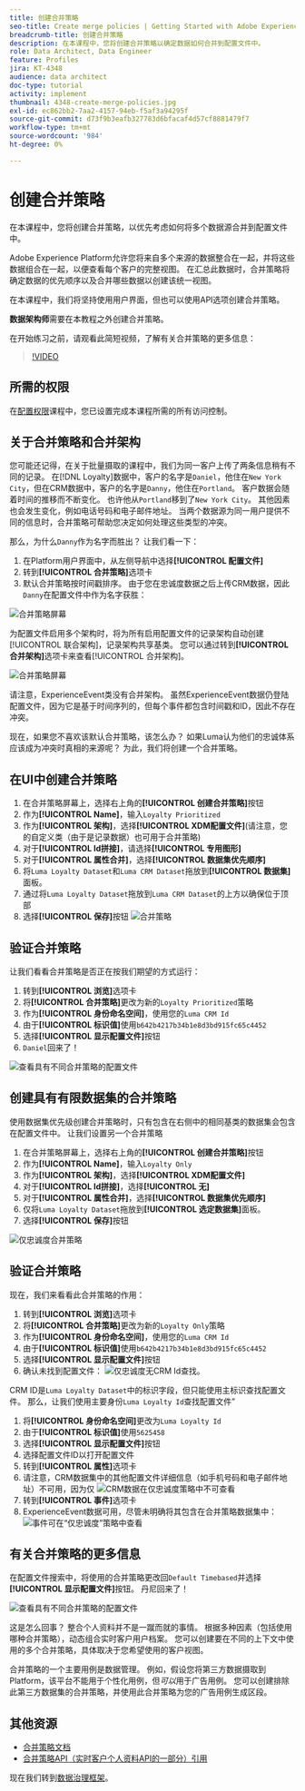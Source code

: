 ```yaml
---
title: 创建合并策略
seo-title: Create merge policies | Getting Started with Adobe Experience Platform for Data Architects and Data Engineers
breadcrumb-title: 创建合并策略
description: 在本课程中，您将创建合并策略以确定数据如何合并到配置文件中。
role: Data Architect, Data Engineer
feature: Profiles
jira: KT-4348
audience: data architect
doc-type: tutorial
activity: implement
thumbnail: 4348-create-merge-policies.jpg
exl-id: ec862bb2-7aa2-4157-94eb-f5af3a94295f
source-git-commit: d73f9b3eafb327783d6bfacaf4d57cf8881479f7
workflow-type: tm+mt
source-wordcount: '984'
ht-degree: 0%

---
```


# 创建合并策略

<!--20 min-->

在本课程中，您将创建合并策略，以优先考虑如何将多个数据源合并到配置文件中。

Adobe Experience Platform允许您将来自多个来源的数据整合在一起，并将这些数据组合在一起，以便查看每个客户的完整视图。 在汇总此数据时，合并策略将确定数据的优先顺序以及合并哪些数据以创建该统一视图。

在本课程中，我们将坚持使用用户界面，但也可以使用API选项创建合并策略。

**数据架构师**&#x200B;需要在本教程之外创建合并策略。

在开始练习之前，请观看此简短视频，了解有关合并策略的更多信息：
>[!VIDEO](https://video.tv.adobe.com/v/330433?learn=on&enablevpops)

## 所需的权限

在[配置权限](configure-permissions.md)课程中，您已设置完成本课程所需的所有访问控制。

<!--* Permission items **[!UICONTROL Profile Management]** > **[!UICONTROL View Merge Policies]** and **[!UICONTROL Manage Merge Policies]**
* Permission item **[!UICONTROL Profile Management]** > **[!UICONTROL View Profiles]** and **[!UICONTROL Manage Profiles]**
* Permission item **[!UICONTROL Sandboxes]** > `Luma Tutorial`
* User-role access to the `Luma Tutorial Platform` product profile
-->

## 关于合并策略和合并架构

您可能还记得，在关于批量摄取的课程中，我们为同一客户上传了两条信息稍有不同的记录。 在[!DNL Loyalty]数据中，客户的名字是`Daniel`，他住在`New York City`，但在CRM数据中，客户的名字是`Danny`，他住在`Portland`。 客户数据会随着时间的推移而不断变化。 也许他从`Portland`移到了`New York City`。 其他因素也会发生变化，例如电话号码和电子邮件地址。 当两个数据源为同一用户提供不同的信息时，合并策略可帮助您决定如何处理这些类型的冲突。

那么，为什么`Danny`作为名字而胜出？ 让我们看一下：

1. 在Platform用户界面中，从左侧导航中选择&#x200B;**[!UICONTROL 配置文件]**
1. 转到&#x200B;**[!UICONTROL 合并策略]**&#x200B;选项卡
1. 默认合并策略按时间戳排序。 由于您在忠诚度数据之后上传CRM数据，因此`Danny`在配置文件中作为名字获胜：

![合并策略屏幕](assets/mergepolicies-default.png)

为配置文件启用多个架构时，将为所有启用配置文件的记录架构自动创建[!UICONTROL 联合架构]，记录架构共享基类。 您可以通过转到&#x200B;**[!UICONTROL 合并架构]**&#x200B;选项卡来查看[!UICONTROL 合并架构]。

![合并策略屏幕](assets/mergepolicies-unionSchema.png)

请注意，ExperienceEvent类没有合并架构。 虽然ExperienceEvent数据仍登陆配置文件，因为它是基于时间序列的，但每个事件都包含时间戳和ID，因此不存在冲突。

现在，如果您不喜欢该默认合并策略，该怎么办？ 如果Luma认为他们的忠诚体系应该成为冲突时真相的来源呢？ 为此，我们将创建一个合并策略。

## 在UI中创建合并策略

1. 在合并策略屏幕上，选择右上角的&#x200B;**[!UICONTROL 创建合并策略]**&#x200B;按钮
1. 作为&#x200B;**[!UICONTROL Name]**，输入`Loyalty Prioritized`
1. 作为&#x200B;**[!UICONTROL 架构]**，选择&#x200B;**[!UICONTROL XDM配置文件]**(请注意，您的自定义类（由于是记录数据）也可用于合并策略)
1. 对于&#x200B;**[!UICONTROL Id拼接]**，请选择&#x200B;**[!UICONTROL 专用图形]**
1. 对于&#x200B;**[!UICONTROL 属性合并]**，选择&#x200B;**[!UICONTROL 数据集优先顺序]**
1. 将`Luma Loyalty Dataset`和`Luma CRM Dataset`拖放到&#x200B;**[!UICONTROL 数据集]**&#x200B;面板。
1. 通过将`Luma Loyalty Dataset`拖放到`Luma CRM Dataset`的上方以确保位于顶部
1. 选择&#x200B;**[!UICONTROL 保存]**&#x200B;按钮
   <!--do i need to explain Private Graph? Is that GA?-->
   ![合并策略](assets/mergepolicies-newPolicy.png)

## 验证合并策略

让我们看看合并策略是否正在按我们期望的方式运行：

1. 转到&#x200B;**[!UICONTROL 浏览]**&#x200B;选项卡
1. 将&#x200B;**[!UICONTROL 合并策略]**&#x200B;更改为新的`Loyalty Prioritized`策略
1. 作为&#x200B;**[!UICONTROL 身份命名空间]**，使用您的`Luma CRM Id`
1. 由于&#x200B;**[!UICONTROL 标识值]**&#x200B;使用`b642b4217b34b1e8d3bd915fc65c4452`
1. 选择&#x200B;**[!UICONTROL 显示配置文件]**&#x200B;按钮
1. `Daniel`回来了！

![查看具有不同合并策略的配置文件](assets/mergepolicies-lookupProfileWithMergePolicy.png)

## 创建具有有限数据集的合并策略

使用数据集优先级创建合并策略时，只有包含在右侧中的相同基类的数据集会包含在配置文件中。 让我们设置另一个合并策略

1. 在合并策略屏幕上，选择右上角的&#x200B;**[!UICONTROL 创建合并策略]**&#x200B;按钮
1. 作为&#x200B;**[!UICONTROL Name]**，输入`Loyalty Only`
1. 作为&#x200B;**[!UICONTROL 架构]**，选择&#x200B;**[!UICONTROL XDM配置文件]**
1. 对于&#x200B;**[!UICONTROL Id拼接]**，选择&#x200B;**[!UICONTROL 无]**
1. 对于&#x200B;**[!UICONTROL 属性合并]**，选择&#x200B;**[!UICONTROL 数据集优先顺序]**
1. 仅将`Luma Loyalty Dataset`拖放到&#x200B;**[!UICONTROL 选定数据集]**&#x200B;面板。
1. 选择&#x200B;**[!UICONTROL 保存]**&#x200B;按钮

![仅忠诚度合并策略](assets/mergepolicies-loyaltyOnly.png)

## 验证合并策略

现在，我们来看看此合并策略的作用：

1. 转到&#x200B;**[!UICONTROL 浏览]**&#x200B;选项卡
1. 将&#x200B;**[!UICONTROL 合并策略]**&#x200B;更改为新的`Loyalty Only`策略
1. 作为&#x200B;**[!UICONTROL 身份命名空间]**，使用您的`Luma CRM Id`
1. 由于&#x200B;**[!UICONTROL 标识值]**&#x200B;使用`b642b4217b34b1e8d3bd915fc65c4452`
1. 选择&#x200B;**[!UICONTROL 显示配置文件]**&#x200B;按钮
1. 确认未找到配置文件：
   ![仅忠诚度无CRM Id查找。](assets/mergepolicies-loyaltyOnly-noCrmLookup.png)

CRM ID是`Luma Loyalty Dataset`中的标识字段，但只能使用主标识查找配置文件。 那么，让我们使用主要身份`Luma Loyalty Id`查找配置文件”

1. 将&#x200B;**[!UICONTROL 身份命名空间]**&#x200B;更改为`Luma Loyalty Id`
1. 由于&#x200B;**[!UICONTROL 标识值]**&#x200B;使用`5625458`
1. 选择&#x200B;**[!UICONTROL 显示配置文件]**&#x200B;按钮
1. 选择配置文件ID以打开配置文件
1. 转到&#x200B;**[!UICONTROL 属性]**&#x200B;选项卡
1. 请注意，CRM数据集中的其他配置文件详细信息（如手机号码和电子邮件地址）不可用，因为仅
   ![CRM数据在仅忠诚度策略中不可查看](assets/mergepolicies-loyaltyOnly-attributes.png)
1. 转到&#x200B;**[!UICONTROL 事件]**&#x200B;选项卡
1. ExperienceEvent数据可用，尽管未明确将其包含在合并策略数据集中：
   ![事件可在“仅忠诚度”策略中查看](assets/mergepolicies-loyaltyOnly-events.png)

## 有关合并策略的更多信息

在配置文件搜索中，将使用的合并策略更改回`Default Timebased`并选择&#x200B;**[!UICONTROL 显示配置文件]**&#x200B;按钮。 丹尼回来了！

![查看具有不同合并策略的配置文件](assets/mergepolicies-backToDanny.png)

这是怎么回事？ 整合个人资料并不是一蹴而就的事情。 根据多种因素（包括使用哪种合并策略），动态组合实时客户用户档案。 您可以创建要在不同的上下文中使用的多个合并策略，具体取决于您希望使用的客户视图。

合并策略的一个主要用例是数据管理。 例如，假设您将第三方数据摄取到Platform，该平台不能用于个性化用例，但&#x200B;_可以_&#x200B;用于广告用例。 您可以创建排除此第三方数据集的合并策略，并使用此合并策略为您的广告用例生成区段。

## 其他资源

* [合并策略文档](https://experienceleague.adobe.com/docs/experience-platform/profile/merge-policies/overview.html?lang=zh-Hans)
* [合并策略API（实时客户个人资料API的一部分）引用](https://www.adobe.io/experience-platform-apis/references/profile/#tag/Merge-policies)

现在我们转到[数据治理框架](apply-data-governance-framework.md)。
